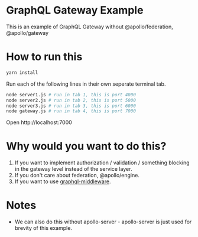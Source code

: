 # GraphQL Gateway Example

This is an example of GraphQL Gateway without @apollo/federation, @apollo/gateway

# How to run this
```bash
yarn install
```

Run each of the following lines in their own seperate terminal tab.
```bash
node server1.js # run in tab 1, this is port 4000
node server2.js # run in tab 2, this is port 5000
node server3.js # run in tab 3, this is port 6000
node gateway.js # run in tab 4, this is port 7000
```

Open http://localhost:7000

# Why would you want to do this?

1. If you want to implement authorization / validation / something blocking in the gateway level instead of the service layer.
2. If you don't care about federation, @apollo/engine.
3. If you want to use [graphql-middleware](https://github.com/prisma-labs/graphql-middleware).

# Notes
- We can also do this without apollo-server - apollo-server is just used for brevity of this example.